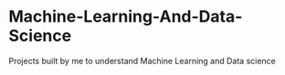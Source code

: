 # Machine-Learning-And-Data-Science
Projects built by me to understand Machine Learning and Data science
